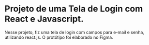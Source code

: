 # Projeto de uma Tela de Login com React e Javascript.
Nesse projeto, fiz uma tela de login com campos para e-mail e senha, utilizando react.js. O protótipo foi elaborado no Figma.

